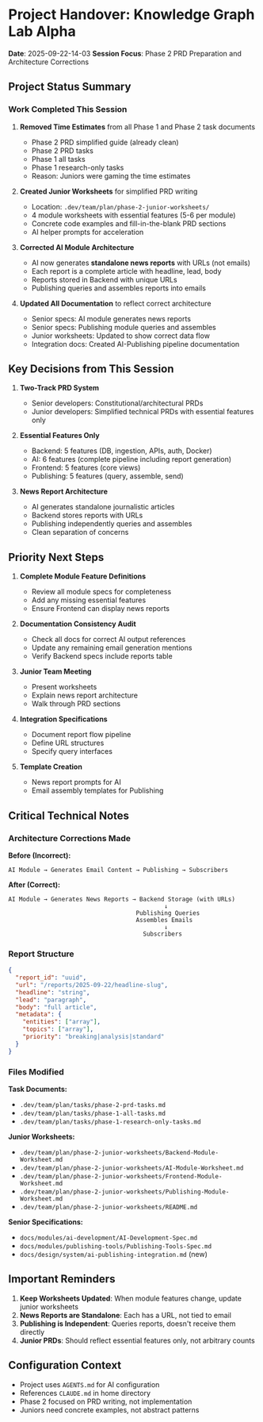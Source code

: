 # Project Handover: Knowledge Graph Lab Alpha
**Date**: 2025-09-22-14-03
**Session Focus**: Phase 2 PRD Preparation and Architecture Corrections

## Project Status Summary

### Work Completed This Session

1. **Removed Time Estimates** from all Phase 1 and Phase 2 task documents
   - Phase 2 PRD simplified guide (already clean)
   - Phase 2 PRD tasks
   - Phase 1 all tasks
   - Phase 1 research-only tasks
   - Reason: Juniors were gaming the time estimates

2. **Created Junior Worksheets** for simplified PRD writing
   - Location: `.dev/team/plan/phase-2-junior-worksheets/`
   - 4 module worksheets with essential features (5-6 per module)
   - Concrete code examples and fill-in-the-blank PRD sections
   - AI helper prompts for acceleration

3. **Corrected AI Module Architecture**
   - AI now generates **standalone news reports** with URLs (not emails)
   - Each report is a complete article with headline, lead, body
   - Reports stored in Backend with unique URLs
   - Publishing queries and assembles reports into emails

4. **Updated All Documentation** to reflect correct architecture
   - Senior specs: AI module generates news reports
   - Senior specs: Publishing module queries and assembles
   - Junior worksheets: Updated to show correct data flow
   - Integration docs: Created AI-Publishing pipeline documentation

## Key Decisions from This Session

1. **Two-Track PRD System**
   - Senior developers: Constitutional/architectural PRDs
   - Junior developers: Simplified technical PRDs with essential features only

2. **Essential Features Only**
   - Backend: 5 features (DB, ingestion, APIs, auth, Docker)
   - AI: 6 features (complete pipeline including report generation)
   - Frontend: 5 features (core views)
   - Publishing: 5 features (query, assemble, send)

3. **News Report Architecture**
   - AI generates standalone journalistic articles
   - Backend stores reports with URLs
   - Publishing independently queries and assembles
   - Clean separation of concerns

## Priority Next Steps

1. **Complete Module Feature Definitions**
   - Review all module specs for completeness
   - Add any missing essential features
   - Ensure Frontend can display news reports

2. **Documentation Consistency Audit**
   - Check all docs for correct AI output references
   - Update any remaining email generation mentions
   - Verify Backend specs include reports table

3. **Junior Team Meeting**
   - Present worksheets
   - Explain news report architecture
   - Walk through PRD sections

4. **Integration Specifications**
   - Document report flow pipeline
   - Define URL structures
   - Specify query interfaces

5. **Template Creation**
   - News report prompts for AI
   - Email assembly templates for Publishing

## Critical Technical Notes

### Architecture Corrections Made

**Before (Incorrect):**
```
AI Module → Generates Email Content → Publishing → Subscribers
```

**After (Correct):**
```
AI Module → Generates News Reports → Backend Storage (with URLs)
                                            ↓
                                    Publishing Queries
                                    Assembles Emails
                                            ↓
                                      Subscribers
```

### Report Structure
```json
{
  "report_id": "uuid",
  "url": "/reports/2025-09-22/headline-slug",
  "headline": "string",
  "lead": "paragraph",
  "body": "full article",
  "metadata": {
    "entities": ["array"],
    "topics": ["array"],
    "priority": "breaking|analysis|standard"
  }
}
```

### Files Modified

**Task Documents:**
- `.dev/team/plan/tasks/phase-2-prd-tasks.md`
- `.dev/team/plan/tasks/phase-1-all-tasks.md`
- `.dev/team/plan/tasks/phase-1-research-only-tasks.md`

**Junior Worksheets:**
- `.dev/team/plan/phase-2-junior-worksheets/Backend-Module-Worksheet.md`
- `.dev/team/plan/phase-2-junior-worksheets/AI-Module-Worksheet.md`
- `.dev/team/plan/phase-2-junior-worksheets/Frontend-Module-Worksheet.md`
- `.dev/team/plan/phase-2-junior-worksheets/Publishing-Module-Worksheet.md`
- `.dev/team/plan/phase-2-junior-worksheets/README.md`

**Senior Specifications:**
- `docs/modules/ai-development/AI-Development-Spec.md`
- `docs/modules/publishing-tools/Publishing-Tools-Spec.md`
- `docs/design/system/ai-publishing-integration.md` (new)

## Important Reminders

1. **Keep Worksheets Updated**: When module features change, update junior worksheets
2. **News Reports are Standalone**: Each has a URL, not tied to email
3. **Publishing is Independent**: Queries reports, doesn't receive them directly
4. **Junior PRDs**: Should reflect essential features only, not arbitrary counts

## Configuration Context
- Project uses `AGENTS.md` for AI configuration
- References `CLAUDE.md` in home directory
- Phase 2 focused on PRD writing, not implementation
- Juniors need concrete examples, not abstract patterns